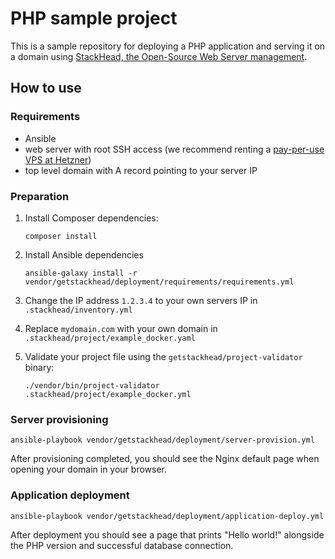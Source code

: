 # PHP sample project

This is a sample repository for deploying a PHP application and serving it on a domain using [StackHead, the Open-Source Web Server management](https://github.com/getstackhead/deployment).

## How to use

### Requirements

* Ansible
* web server with root SSH access (we recommend renting a [pay-per-use VPS at Hetzner](https://www.hetzner.com/cloud))
* top level domain with A record pointing to your server IP

### Preparation

1. Install Composer dependencies:
    ```shell script
    composer install
    ```
2. Install Ansible dependencies
    ```shell script
    ansible-galaxy install -r vendor/getstackhead/deployment/requirements/requirements.yml
    ```
3. Change the IP address `1.2.3.4` to your own servers IP in `.stackhead/inventory.yml`

4. Replace `mydomain.com` with your own domain in `.stackhead/project/example_docker.yaml`

5. Validate your project file using the `getstackhead/project-validator` binary: 
   ```shell script
   ./vendor/bin/project-validator .stackhead/project/example_docker.yml 
   ```

### Server provisioning

```shell script
ansible-playbook vendor/getstackhead/deployment/server-provision.yml
```

After provisioning completed, you should see the Nginx default page when opening your domain in your browser.

### Application deployment

```shell script
ansible-playbook vendor/getstackhead/deployment/application-deploy.yml
```

After deployment you should see a page that prints "Hello world!" alongside the PHP version and successful database connection.
